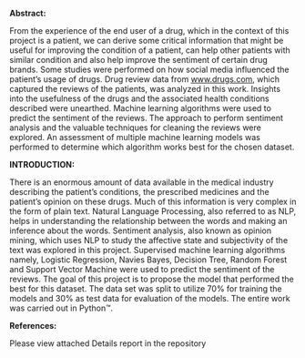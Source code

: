**Abstract:**

From the experience of the end user of a drug, which in the context of this project is a patient, we can derive some critical information that might be useful for improving the condition of a patient, can help other patients with similar condition and also help improve the sentiment of certain drug brands. Some studies were performed on how social media influenced the patient’s usage of drugs. Drug review data from www.drugs.com, which captured the reviews of the patients, was analyzed in this work. Insights into the usefulness of the drugs and the associated health conditions described were unearthed. Machine learning algorithms were used to predict the sentiment of the reviews. The approach to perform sentiment analysis and the valuable techniques for cleaning the reviews were explored. An assessment of multiple machine learning models was performed to determine which algorithm works best for the chosen dataset.

**INTRODUCTION:**

There is an enormous amount of data available in the medical industry describing the patient’s conditions, the prescribed medicines and the patient’s opinion on these drugs. Much of this information is very complex in the form of plain text. Natural Language Processing, also referred to as NLP, helps in understanding the relationship between the words and making an inference about the words. Sentiment analysis, also known as opinion mining, which uses NLP to study the affective state and subjectivity of the text was explored in this project. Supervised machine learning algorithms namely, Logistic Regression, Navies Bayes, Decision Tree, Random Forest and Support Vector Machine were used to predict the sentiment of the reviews. The goal of this project is to propose the model that performed the best for this dataset. The data set was split to utilize 70% for training the models and 30% as test data for evaluation of the models. The entire work was carried out in Python™.

**References:**

Please view attached Details report in the repository
